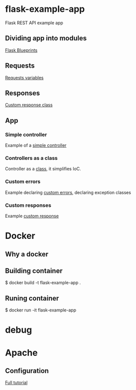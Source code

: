 # flask-example-app
Flask REST API example app

## Dividing app into modules
[Flask Blueprints](http://flask.pocoo.org/docs/0.12/blueprints/)

## Requests
[Requests variables](http://flask.pocoo.org/docs/0.12/quickstart/#variable-rules)

## Responses
[Custom response class](https://blog.miguelgrinberg.com/post/customizing-the-flask-response-class)

## App
### Simple controller
Example of a [simple controller](./app/script_magic)

### Controllers as a class
Controller as a [class](./app/class_module), it simplifies IoC.

### Custom errors
Example declaring [custom errors](./app/errors), declaring exception classes

### Custom responses
Example [custom response](./app/responses)


# Docker
## Why a docker

## Building container
$ docker build -t flask-example-app .

## Runing container
$ docker run -it flask-example-app
# debug

# Apache
## Configuration
[Full tutorial](https://www.digitalocean.com/community/tutorials/how-to-deploy-a-flask-application-on-an-ubuntu-vps)
